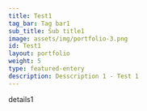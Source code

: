 ```yaml
---
title: Test1
tag_bar: Tag bar1
sub_title: Sub title1
image: assets/img/portfolio-3.png
id: Test1
layout: portfolio
weight: 5
type: featured-entery
description: Desscription 1 - Test 1
---
```

details1
